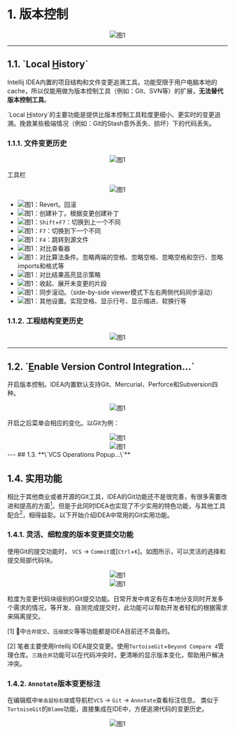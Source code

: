 # 1. 版本控制

<div align="center"><img src="../../images/111_1.png" alt="图1"/></div>


---
## 1.1. **\`Local <u>H</u>istory\`**


Intellij IDEA内置的项目结构和文件变更追溯工具。功能受限于用户电脑本地的cache，所以仅能用做为版本控制工具（例如：Git、SVN等）的扩展，**无法替代版本控制工具**。

\`Local <u>H</u>istory\`的主要功能是提供比版本控制工具粒度更细小、更实时的变更追溯。挽救某些极端情况（例如：Git的Stash意外丢失、损坏）下的代码丢失。

### 1.1.1. 文件变更历史

<div align="center"><img src="../../images/111_4.png" alt="图1"/></div>

工具栏
<div align="center"><img src="../../images/111_5.png" alt="图1"/></div>

* <img src="../../images/111_6.png" alt="图1"/>：Revert。回滚
* <img src="../../images/111_7.png" alt="图1"/>：创建补丁。根据变更创建补丁
* <img src="../../images/111_8.png" alt="图1"/>：`Shift`+`F7`：切换到上一个不同
* <img src="../../images/111_9.png" alt="图1"/>：`F7`：切换到下一个不同
* <img src="../../images/111_10.png" alt="图1"/>：`F4`：跳转到源文件
* <img src="../../images/111_11.png" alt="图1"/>：对比查看器
* <img src="../../images/111_12.png" alt="图1"/>：对比算法条件。忽略两端的空格、忽略空格、忽略空格和空行、忽略imports和格式等
* <img src="../../images/111_13.png" alt="图1"/>：对比结果高亮显示策略
* <img src="../../images/111_14.png" alt="图1"/>：收起、展开未变更的片段
* <img src="../../images/111_15.png" alt="图1"/>：同步滚动。（side-by-side viewer模式下左右两侧代码同步滚动）
* <img src="../../images/111_16.png" alt="图1"/>：其他设置。实现空格、显示行号、显示缩进、软换行等

### 1.1.2. 工程结构变更历史

<div align="center"><img src="../../images/111_17.png" alt="图1"/></div>


---
## 1.2. **\`<u>E</u>nable Version Control Integration...\`**

开启版本控制。IDEA内置默认支持Git、Mercurial、Perforce和Subversion四种。
<div align="center"><img src="../../images/111_3.png" alt="图1"/></div>

开启之后菜单会相应的变化。以Git为例：
<div align="center"><img src="../../images/111_18.png" alt="图1"/></div>
<div align="center"><img src="../../images/111_20.png" alt="图1"/></div>
---
## 1.3. **\`VCS Operations Popup...\`**




## 1.4. 实用功能

相比于其他商业或者开源的Git工具，IDEA的Git功能还不是很完善，有很多需要改进和提高的方面[<sup>1</sup>](#refer-anchar-1)。但是于此同时IDEA也实现了不少实用的特色功能，与其他工具配合[<sup>2</sup>](#refer-anchar-1)，相得益彰。以下开始介绍IDEA中常用的Git实用功能。

### 1.4.1. 灵活、细粒度的版本变更提交功能

使用Git的提交功能时， `VCS` -> `Commit`或[`Ctrl`+`K`]。如图所示，可以灵活的选择和提交局部代码块。

<div align="center"><img src="../../images/111_18.png" alt="图1"/></div>
<div align="center"><img src="../../images/111_19.png" alt="图1"/></div>

粒度为变更代码块级别的Git提交功能。日常开发中肯定有在本地分支同时开发多个需求的情况，等开发、自测完成提交时，此功能可以帮助开发者轻松的根据需求来隔离提交。

<div id="refer-anchar-1"></div>

[1] 🐢中`合并提交`、`压缩提交`等等功能都是IDEA目前还不具备的。

[2] 笔者主要使用Intellij IDEA提交变更。使用`TortoiseGit`+`Beyond Compare 4`管理仓库。`三路合并`功能可以在代码冲突时，更清晰的显示版本变化，帮助用户解决冲突。

### 1.4.2. `Annotate`版本变更标注

在编辑框中`单击鼠标右键`或导航栏`VCS` -> `Git` -> `Annotate`查看标注信息。
类似于`TortoiseGit`的`Blame`功能，直接集成在IDE中，方便追溯代码的变更历史。

<div align="center"><img src="../../images/111_21.png" alt="图1"/></div>